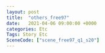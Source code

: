 ```yaml
---
layout: post
title:  "others_free97"
date:   2021-04-06 09:00:00 +0000
categories: Etc
Tags: Story Etc
SceneCode: ["scene_free97_q1_s20"]
---
```

